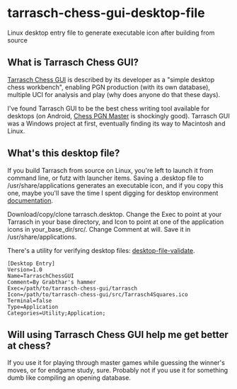# tarrasch-chess-gui-desktop-file
Linux desktop entry file to generate executable icon after building from source 

## What is Tarrasch Chess GUI?

[Tarrasch Chess GUI](https://github.com/billforsternz/tarrasch-chess-gui) is described by its developer as a "simple desktop chess workbench", enabling PGN production (with its own database), multiple UCI for analysis and play (why does anyone do that these days).

I've found Tarrasch GUI to be the best chess writing tool available for desktops (on Android, [Chess PGN Master](http://pgnmaster.kalab.com) is shockingly good). Tarrasch GUI was a Windows project at first, eventually finding its way to Macintosh and Linux. 

## What's this desktop file?

If you build Tarrasch from source on Linux, you're left to launch it from command line, or futz with launcher items. Saving a .desktop file to /usr/share/applications generates an executable icon, and if you copy this one, maybe you'll save the time I spent digging for desktop environment [documentation](https://specifications.freedesktop.org/desktop-entry-spec/desktop-entry-spec-latest.html). 

Download/copy/clone tarrasch.desktop. Change the Exec to point at your Tarrasch in your base directory, and Icon to point at one of the application icons in your_base_dir/src/. Change Comment at will. Save it in /usr/share/applications. 

There's a utility for verifying desktop files: [desktop-file-validate](https://manpages.ubuntu.com/manpages/focal/en/man1/desktop-file-validate.1.html).

```
[Desktop Entry]
Version=1.0
Name=TarraschChessGUI
Comment=By Grabthar's hammer
Exec=/path/to/tarrasch-chess-gui/tarrasch
Icon=/path/to/tarrasch-chess-gui/src/Tarrasch4Squares.ico
Terminal=false
Type=Application
Categories=Utility;Application;
```
## Will using Tarrasch Chess GUI help me get better at chess?

If you use it for playing through master games while guessing the winner's moves, or for endgame study, sure. Probably not if you use it for something dumb like compiling an opening database. 